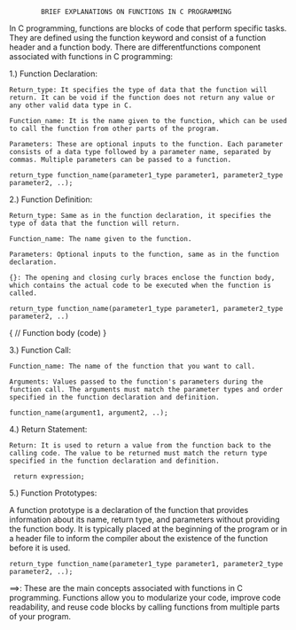  			BRIEF EXPLANATIONS ON FUNCTIONS IN C PROGRAMMING


 In C programming, functions are blocks of code that perform specific tasks. They are defined using the function keyword and consist of a function header and a function body. There are differentfunctions component associated with functions in C programming:

1.) Function Declaration:

	Return_type: It specifies the type of data that the function will return. It can be void if the function does not return any value or any other valid data type in C.
	
	Function_name: It is the name given to the function, which can be used to call the function from other parts of the program.

	Parameters: These are optional inputs to the function. Each parameter consists of a data type followed by a parameter name, separated by commas. Multiple parameters can be passed to a function.

	return_type function_name(parameter1_type parameter1, parameter2_type parameter2, ..);


2.) Function Definition:

	Return_type: Same as in the function declaration, it specifies the type of data that the function will return.

	Function_name: The name given to the function.

	Parameters: Optional inputs to the function, same as in the function declaration.

	{}: The opening and closing curly braces enclose the function body, which contains the actual code to be executed when the function is called.

	return_type function_name(parameter1_type parameter1, parameter2_type parameter2, ..)
{
    // Function body (code)
}

3.) Function Call:

	Function_name: The name of the function that you want to call.

	Arguments: Values passed to the function's parameters during the function call. The arguments must match the parameter types and order specified in the function declaration and definition.

	function_name(argument1, argument2, ..);

4.) Return Statement:

	Return: It is used to return a value from the function back to the calling code. The value to be returned must match the return type specified in the function declaration and definition.

     return expression;

5.) Function Prototypes:

A function prototype is a declaration of the function that provides information about its name, return type, and parameters without providing the function body. It is typically placed at the beginning of the program or in a header file to inform the compiler about the existence of the function before it is used.

	return_type function_name(parameter1_type parameter1, parameter2_type parameter2, ..);


==>:	These are the main concepts associated with functions in C programming. Functions allow you to modularize your code, improve code readability, and reuse code blocks by calling functions from multiple parts of your program.
